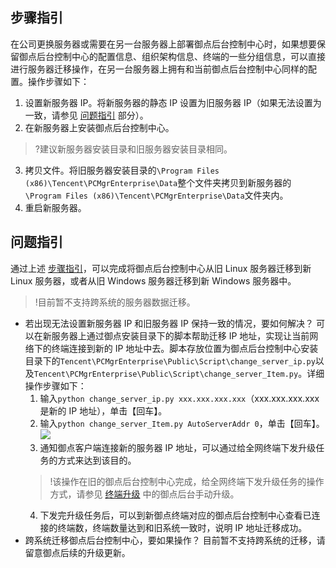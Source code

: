 <span id="bzzy"></span>
##  步骤指引

在公司更换服务器或需要在另一台服务器上部署御点后台控制中心时，如果想要保留御点后台控制中心的配置信息、组织架构信息、终端的一些分组信息，可以直接进行服务器迁移操作，在另一台服务器上拥有和当前御点后台控制中心同样的配置。操作步骤如下：
1. 设置新服务器 IP。将新服务器的静态 IP 设置为旧服务器 IP（如果无法设置为一致，请参见 [问题指引](#wtzy) 部分）。
2. 在新服务器上安装御点后台控制中心。
>?建议新服务器安装目录和旧服务器安装目录相同。
>
3. 拷贝文件。将旧服务器安装目录的`\Program Files (x86)\Tencent\PCMgrEnterprise\Data`整个文件夹拷贝到新服务器的`\Program Files (x86)\Tencent\PCMgrEnterprise\Data`文件夹内。
4. 重启新服务器。


<span id= "wtzy"></span>
##  问题指引
通过上述 [步骤指引](#bzzy)，可以完成将御点后台控制中心从旧 Linux 服务器迁移到新 Linux 服务器，或者从旧 Windows 服务器迁移到新 Windows 服务器中。
>!目前暂不支持跨系统的服务器数据迁移。
>
- 若出现无法设置新服务器 IP 和旧服务器 IP 保持一致的情况，要如何解决？
可以在新服务器上通过御点安装目录下的脚本帮助迁移 IP 地址，实现让当前网络下的终端连接到新的 IP 地址中去。脚本存放位置为御点后台控制中心安装目录下的`Tencent\PCMgrEnterprise\Public\Script\change_server_ip.py`以及`Tencent\PCMgrEnterprise\Public\Script\change_server_Item.py`。详细操作步骤如下：  
	1. 输入`python change_server_ip.py xxx.xxx.xxx.xxx`（xxx.xxx.xxx.xxx 是新的 IP 地址），单击【回车】。
	2. 输入`python change_server_Item.py AutoServerAddr 0`，单击【回车】。
![](https://main.qcloudimg.com/raw/1684f3bd2a2dc911fb5d5a26aefd180a.png)
	3. 通知御点客户端连接新的服务器 IP 地址，可以通过给全网终端下发升级任务的方式来达到该目的。
	>!该操作在旧的御点后台控制中心完成，给全网终端下发升级任务的操作方式，请参见 [终端升级](https://cloud.tencent.com/document/product/1009/40453) 中的御点后台手动升级。
	4. 下发完升级任务后，可以到新御点终端对应的御点后台控制中心查看已连接的终端数，终端数量达到和旧系统一致时，说明 IP 地址迁移成功。
- 跨系统迁移御点后台控制中心，要如果操作？
目前暂不支持跨系统的迁移，请留意御点后续的升级更新。
